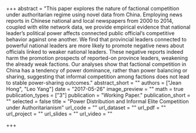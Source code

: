 +++
abstract = "This paper explores the nature of factional competition under authoritarian regime using novel data from China. Employing news reports in Chinese national and local newspapers from 2000 to 2014, coupled with elite network data, we provide empirical evidence that national leader’s political power affects connected public official’s competitive behavior against one another. We find that provincial leaders connected to powerful national leaders are more likely to promote negative news about officials linked to weaker national leaders. These negative reports indeed harm the promotion prospects of reported-on province leaders, weakening the already weak factions. Our analyses show that factional competition in China has a tendency of power dominance, rather than power balancing or sharing, suggesting that informal competition among factions does not lead to stable power-sharing outcomes."
abstract_short = ""
authors = ["Jean Hong", "Leo Yang"]
date = "2017-05-26"
image_preview = ""
math = true
publication_types = ["3"]
publication = "Working Paper."
publication_short = ""
selected = false
title = "Power Distribution and Informal Elite Competition under Authoritarianism"
url_code = ""
url_dataset = ""
url_pdf = ""
url_project = ""
url_slides = ""
url_video = ""

+++

